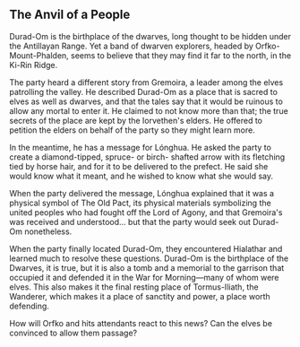 ## The Anvil of a People

Durad-Om is the birthplace of the dwarves, long thought to be hidden under the Antillayan Range. Yet a band of dwarven explorers, headed by Orfko-Mount-Phalden, seems to believe that they may find it far to the north, in the Ki-Rin Ridge.

The party heard a different story from Gremoira, a leader among the elves patrolling the valley. He described Durad-Om as a place that is sacred to elves as well as dwarves, and that the tales say that it would be ruinous to allow any mortal to enter it. He claimed to not know more than that; the true secrets of the place are kept by the Iorvethen's elders. He offered to petition the elders on behalf of the party so they might learn more.

In the meantime, he has a message for Lónghua. He asked the party to create a diamond-tipped, spruce- or birch- shafted arrow with its fletching tied by horse hair, and for it to be delivered to the prefect. He said she would know what it meant, and he wished to know what she would say.

When the party delivered the message, Lónghua explained that it was a physical symbol of The Old Pact, its physical materials symbolizing the united peoples who had fought off the Lord of Agony, and that Gremoira's was received and understood... but that the party would seek out Durad-Om nonetheless.

When the party finally located Durad-Om, they encountered Hialathar and learned much to resolve these questions. Durad-Om is the birthplace of the Dwarves, it is true, but it is also a tomb and a memorial to the garrison that occupied it and defended it in the War for Morning—many of whom were elves. This also makes it the final resting place of Tormus-Iliath, the Wanderer, which makes it a place of sanctity and power, a place worth defending.

How will Orfko and hits attendants react to this news? Can the elves be convinced to allow them passage?